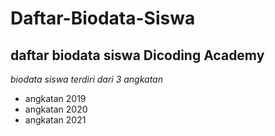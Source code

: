 # Daftar-Biodata-Siswa

daftar biodata siswa Dicoding Academy
--
*biodata siswa terdiri dari 3 angkatan*
- angkatan 2019
- angkatan 2020
- angkatan 2021
